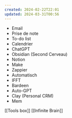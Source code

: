 ```yaml
---
created: 2024-02-22T22:01
updated: 2024-03-31T00:56
---
```

- Email
- Prise de note
- To-do list
- Calendrier
- ChatGPT
- Obsidian (Second Cerveau)
- Notion
- Make
- Zappier
- Automatisch
- IFFT
- Bardeen
- Auto-GPT
- Clay (Personal CRM)
- Mem

[[Tools box]]
[[Infinite Brain]]
